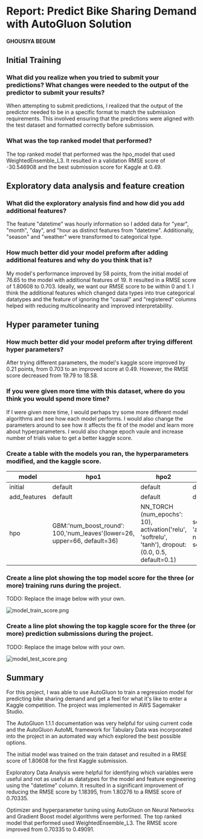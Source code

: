 # Report: Predict Bike Sharing Demand with AutoGluon Solution
#### GHOUSIYA BEGUM

## Initial Training
### What did you realize when you tried to submit your predictions? What changes were needed to the output of the predictor to submit your results?
When attempting to submit predictions, I realized that the output of the predictor needed to be in a specific format to match the submission requirements. This involved ensuring that the predictions were aligned with the test dataset and formatted correctly before submission.


### What was the top ranked model that performed?
The top ranked model that performed was the hpo_model that used WeightedEnsemble_L3. It resulted in a validation RMSE score of -30.546908 and the best submission score for Kaggle at 0.49.

## Exploratory data analysis and feature creation
### What did the exploratory analysis find and how did you add additional features?
The feature "datetime" was hourly information so I added data for "year", "month", "day", and "hour as distinct features from "datetime". 
Additionally, "season" and "weather" were transformed to categorical type.

### How much better did your model preform after adding additional features and why do you think that is?
My model's performance improved by 58 points, from the initial model of 76.65 to the model with additional features of 19. It resulted in a RMSE score of 1.80608 to 0.703. Ideally, we want our RMSE score to be within 0 and 1. I think the additional features which changed data types into true categorical datatypes and the feature of ignoring the "casual" and "registered" columns helped with reducing multicolinearity and improved interpretability.

## Hyper parameter tuning
### How much better did your model preform after trying different hyper parameters?
After trying different parameters, the model's kaggle score improved by 0.21 points, from 0.703 to an improved score at 0.49. However, the RMSE score decreased from 19.79 to 18.58.

### If you were given more time with this dataset, where do you think you would spend more time?
If I were given more time, I would perhaps try some more different model algorithms and see how each model performs. I would also change the parameters around to see how it affects the fit of the model and learn more about hyperparameters. I would also change epoch vaule and increase number of trials value to get a better kaggle score.

### Create a table with the models you ran, the hyperparameters modified, and the kaggle score.
|model|hpo1|hpo2|hpo3|score|
|--|--|--|--|--|
|initial|default|default|default|1.80276|
|add_features|default|default|default|0.70335|
|hpo|GBM:'num_boost_round': 100,'num_leaves'(lower=26, upper=66, default=36)|NN_TORCH (num_epochs': 10), activation('relu', 'softrelu', 'tanh'), dropout:(0.0, 0.5, default=0.1)|search_strategy: 'auto', num_trials: 2, scheduler: local|0.49091|

### Create a line plot showing the top model score for the three (or more) training runs during the project.

TODO: Replace the image below with your own.

![model_train_score.png](img/model_train_score.png)

### Create a line plot showing the top kaggle score for the three (or more) prediction submissions during the project.

TODO: Replace the image below with your own.

![model_test_score.png](img/model_test_score.png)

## Summary
For this project, I was able to use AutoGluon to train a regression model for predicting bike sharing demand and get a feel for what it's like to enter a Kaggle competition. The project was implemented in AWS Sagemaker Studio.

The AutoGluon 1.1.1 documentation was very helpful for using current code and the AutoGluon AutoML framework for Tabulary Data was incorporated into the project in an automated way which explored the best possible options.

The initial model was trained on the train dataset and resulted in a RMSE score of 1.80608 for the first Kaggle submission.

Exploratory Data Analysis were helpful for identifying which variables were useful and not as useful as datatypes for the model and feature engineering using the "datetime" column. It resulted in a significant improvement of reducing the RMSE score by 1.18395, from 1.80276 to a RMSE score of 0.70335.

Optimizer and hyperparameter tuning using AutoGluon on Neural Networks and Gradient Boost model algorithms were performed. The top ranked model that performed used WeightedEnsemble_L3. The RMSE score improved from 0.70335 to 0.49091.
